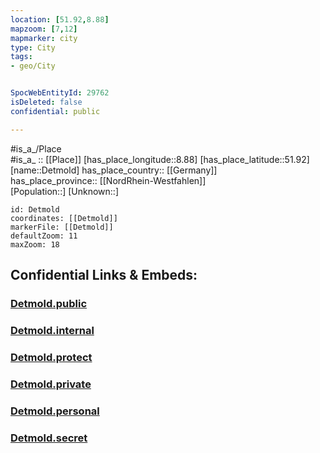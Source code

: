 ```yaml
---
location: [51.92,8.88] 
mapzoom: [7,12] 
mapmarker: city 
type: City
tags:
- geo/City


SpocWebEntityId: 29762
isDeleted: false
confidential: public

---
```

#is_a_/Place  
#is_a_ :: [[Place]] 
[has_place_longitude::8.88] 
[has_place_latitude::51.92] 
[name::Detmold] 
has_place_country:: [[Germany]]  
has_place_province:: [[NordRhein-Westfahlen]]  
[Population::] 
[Unknown::] 


```leaflet
id: Detmold
coordinates: [[Detmold]] 
markerFile: [[Detmold]] 
defaultZoom: 11 
maxZoom: 18
```


## Confidential Links & Embeds: 

### [Detmold.public](/_public/\Earth\Continent\Europe\Europe~Central\Germany\Germany~West\Nordrhein-Westfalen\counties~NW\Lippe\cities~LippeDetmold.public.md) 

### [Detmold.internal](/_internal/\Earth\Continent\Europe\Europe~Central\Germany\Germany~West\Nordrhein-Westfalen\counties~NW\Lippe\cities~LippeDetmold.internal.md) 

### [Detmold.protect](/_protect/\Earth\Continent\Europe\Europe~Central\Germany\Germany~West\Nordrhein-Westfalen\counties~NW\Lippe\cities~LippeDetmold.protect.md) 

### [Detmold.private](/_private/\Earth\Continent\Europe\Europe~Central\Germany\Germany~West\Nordrhein-Westfalen\counties~NW\Lippe\cities~LippeDetmold.private.md) 

### [Detmold.personal](/_personal/\Earth\Continent\Europe\Europe~Central\Germany\Germany~West\Nordrhein-Westfalen\counties~NW\Lippe\cities~LippeDetmold.personal.md) 

### [Detmold.secret](/_secret/\Earth\Continent\Europe\Europe~Central\Germany\Germany~West\Nordrhein-Westfalen\counties~NW\Lippe\cities~LippeDetmold.secret.md)

